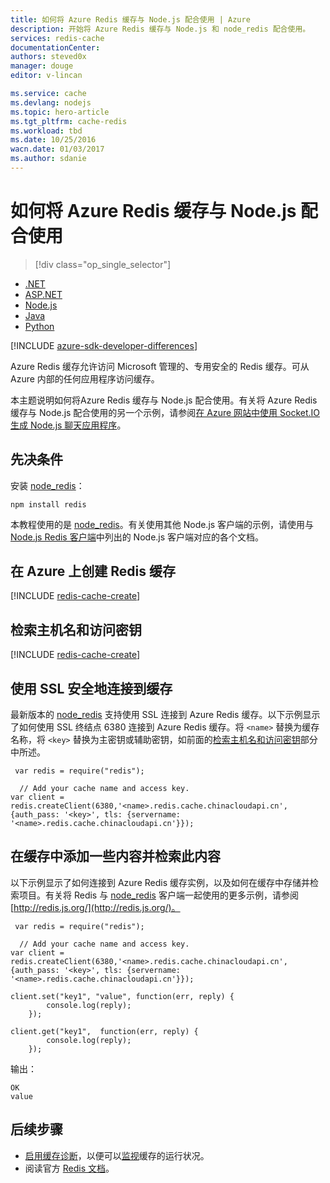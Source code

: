```yaml
---
title: 如何将 Azure Redis 缓存与 Node.js 配合使用 | Azure
description: 开始将 Azure Redis 缓存与 Node.js 和 node_redis 配合使用。
services: redis-cache
documentationCenter: 
authors: steved0x
manager: douge
editor: v-lincan

ms.service: cache
ms.devlang: nodejs
ms.topic: hero-article
ms.tgt_pltfrm: cache-redis
ms.workload: tbd
ms.date: 10/25/2016
wacn.date: 01/03/2017
ms.author: sdanie
---
```


# 如何将 Azure Redis 缓存与 Node.js 配合使用

> [!div class="op_single_selector"]
- [.NET](./cache-dotnet-how-to-use-azure-redis-cache.md)
- [ASP.NET](./cache-web-app-howto.md)
- [Node.js](./cache-nodejs-get-started.md)
- [Java](./cache-java-get-started.md)
- [Python](./cache-python-get-started.md)

[!INCLUDE [azure-sdk-developer-differences](../../includes/azure-sdk-developer-differences.md)]

Azure Redis 缓存允许访问 Microsoft 管理的、专用安全的 Redis 缓存。可从 Azure 内部的任何应用程序访问缓存。

本主题说明如何将Azure Redis 缓存与 Node.js 配合使用。有关将 Azure Redis 缓存与 Node.js 配合使用的另一个示例，请参阅[在 Azure 网站中使用 Socket.IO 生成 Node.js 聊天应用程序](../app-service-web/web-sites-nodejs-chat-app-socketio.md)。

## 先决条件

安装 [node\_redis](https://github.com/mranney/node_redis)：

```
npm install redis
```

本教程使用的是 [node\_redis](https://github.com/mranney/node_redis)。有关使用其他 Node.js 客户端的示例，请使用与 [Node.js Redis 客户端](http://redis.io/clients#nodejs)中列出的 Node.js 客户端对应的各个文档。

## 在 Azure 上创建 Redis 缓存

[!INCLUDE [redis-cache-create](../../includes/redis-cache-create.md)]

## <a name="retrieve-the-host-name-and-access-keys"></a> 检索主机名和访问密钥

[!INCLUDE [redis-cache-create](../../includes/redis-cache-access-keys.md)]

## 使用 SSL 安全地连接到缓存

最新版本的 [node\_redis](https://github.com/mranney/node_redis) 支持使用 SSL 连接到 Azure Redis 缓存。以下示例显示了如何使用 SSL 终结点 6380 连接到 Azure Redis 缓存。将 `<name>` 替换为缓存名称，将 `<key>` 替换为主密钥或辅助密钥，如前面的[检索主机名和访问密钥](#retrieve-the-host-name-and-access-keys)部分中所述。

```
 var redis = require("redis");

  // Add your cache name and access key.
var client = redis.createClient(6380,'<name>.redis.cache.chinacloudapi.cn', {auth_pass: '<key>', tls: {servername: '<name>.redis.cache.chinacloudapi.cn'}});
```

## 在缓存中添加一些内容并检索此内容

以下示例显示了如何连接到 Azure Redis 缓存实例，以及如何在缓存中存储并检索项目。有关将 Redis 与 [node\_redis](https://github.com/mranney/node_redis) 客户端一起使用的更多示例，请参阅 [http://redis.js.org/](http://redis.js.org/)。

```
 var redis = require("redis");

  // Add your cache name and access key.
var client = redis.createClient(6380,'<name>.redis.cache.chinacloudapi.cn', {auth_pass: '<key>', tls: {servername: '<name>.redis.cache.chinacloudapi.cn'}});

client.set("key1", "value", function(err, reply) {
        console.log(reply);
    });

client.get("key1",  function(err, reply) {
        console.log(reply);
    });
```

输出：

```
OK
value
```

## 后续步骤

- [启用缓存诊断](./cache-how-to-monitor.md#enable-cache-diagnostics)，以便可以[监视](./cache-how-to-monitor.md)缓存的运行状况。
- 阅读官方 [Redis 文档](http://redis.io/documentation)。

<!---HONumber=Mooncake_Quality_Review_1230_2016-->